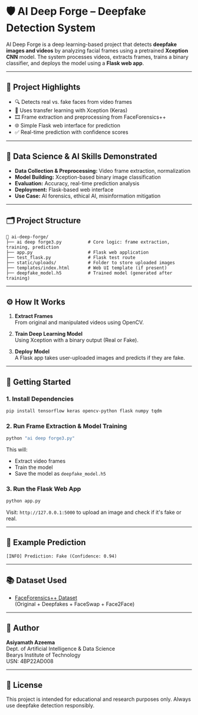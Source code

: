 # 🛡️ AI Deep Forge – Deepfake Detection System

AI Deep Forge is a deep learning-based project that detects **deepfake images and videos** by analyzing facial frames using a pretrained **Xception CNN** model. The system processes videos, extracts frames, trains a binary classifier, and deploys the model using a **Flask web app**.

---

## 📌 Project Highlights

- 🔍 Detects real vs. fake faces from video frames
- 🧠 Uses transfer learning with Xception (Keras)
- 🎞️ Frame extraction and preprocessing from FaceForensics++
- 🌐 Simple Flask web interface for prediction
- ✅ Real-time prediction with confidence scores

---

## 🧠 Data Science & AI Skills Demonstrated

- **Data Collection & Preprocessing:** Video frame extraction, normalization
- **Model Building:** Xception-based binary image classification
- **Evaluation:** Accuracy, real-time prediction analysis
- **Deployment:** Flask-based web interface
- **Use Case:** AI forensics, ethical AI, misinformation mitigation

---

## 🗂️ Project Structure

```
📁 ai-deep-forge/
├── ai deep forge3.py          # Core logic: frame extraction, training, prediction
├── app.py                     # Flask web application
├── test_flask.py              # Flask test route
├── static/uploads/            # Folder to store uploaded images
├── templates/index.html       # Web UI template (if present)
├── deepfake_model.h5          # Trained model (generated after training)
```

---

## ⚙️ How It Works

1. **Extract Frames**  
   From original and manipulated videos using OpenCV.

2. **Train Deep Learning Model**  
   Using Xception with a binary output (Real or Fake).

3. **Deploy Model**  
   A Flask app takes user-uploaded images and predicts if they are fake.

---

## 🚀 Getting Started

### 1. Install Dependencies

```bash
pip install tensorflow keras opencv-python flask numpy tqdm
```

### 2. Run Frame Extraction & Model Training

```bash
python "ai deep forge3.py"
```

This will:
- Extract video frames
- Train the model
- Save the model as `deepfake_model.h5`

### 3. Run the Flask Web App

```bash
python app.py
```

Visit: `http://127.0.0.1:5000` to upload an image and check if it's fake or real.

---

## 🧪 Example Prediction

```
[INFO] Prediction: Fake (Confidence: 0.94)
```

---

## 📚 Dataset Used

- [FaceForensics++ Dataset](https://github.com/ondyari/FaceForensics)  
  (Original + Deepfakes + FaceSwap + Face2Face)

---

## 👤 Author

**Asiyamath Azeema**  
Dept. of Artificial Intelligence & Data Science  
Bearys Institute of Technology  
USN: 4BP22AD008

---

## 📘 License

This project is intended for educational and research purposes only. Always use deepfake detection responsibly.

